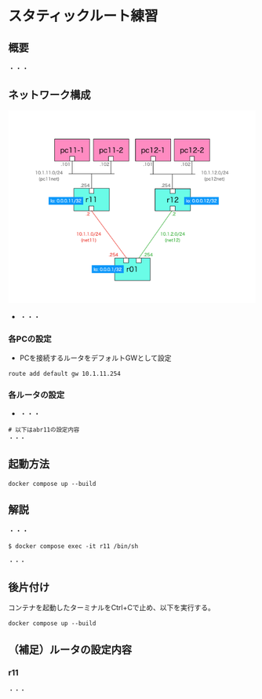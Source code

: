 # スタティックルート練習

## 概要
・・・

## ネットワーク構成
<img src="images/topology.png">

- ・・・

### 各PCの設定

- PCを接続するルータをデフォルトGWとして設定
```
route add default gw 10.1.11.254
```

### 各ルータの設定

- ・・・
```
# 以下はabr11の設定内容
・・・
```

## 起動方法
```Shell
docker compose up --build
```

## 解説
・・・
```Shell
$ docker compose exec -it r11 /bin/sh
```
```
・・・
```


## 後片付け

コンテナを起動したターミナルをCtrl+Cで止め、以下を実行する。

```Shell
docker compose up --build
```

## （補足）ルータの設定内容

### r11
```
・・・
```
